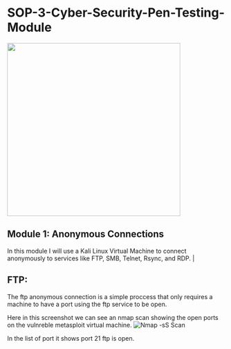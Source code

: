 # SOP-3-Cyber-Security-Pen-Testing-Module

<img src="https://www.lumificyber.com/wp-content/uploads/2023/08/blog_penetration_tester.jpg" width="400"/>

## Module 1: Anonymous Connections
  In this module I will use a Kali Linux Virtual Machine to connect anonymously to services like FTP, SMB, Telnet, Rsync, and RDP.
|
## FTP: 
  The ftp anonymous connection is a simple proccess that only requires a machine to have a port using the ftp service to be open.
  
Here in this screenshot we can see an nmap scan showing the open ports on the vulnreble metasploit virtual machine. 
![Nmap -sS Scan ](https://github.com/user-attachments/assets/37751bec-7478-4db8-b37a-32a7fa53eda3)

In the list of port it shows port 21 ftp is open. 


